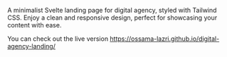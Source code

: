 A minimalist Svelte landing page for digital agency, styled with Tailwind CSS. Enjoy a clean and responsive design, perfect for showcasing your content with ease.

You can check out the live version https://ossama-lazri.github.io/digital-agency-landing/
